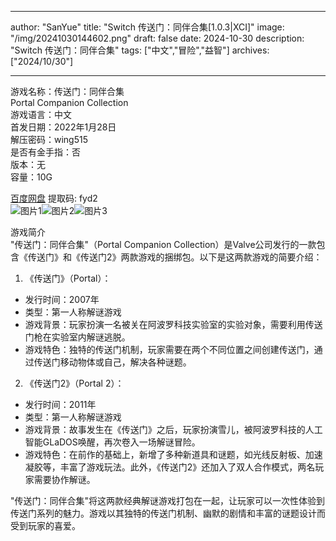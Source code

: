 
---
author: "SanYue"
title: "Switch 传送门：同伴合集[1.0.3|XCI]"
image: "/img/20241030144602.png"
draft: false
date: 2024-10-30
description: "Switch 传送门：同伴合集"
tags: ["中文","冒险","益智"]
archives: ["2024/10/30"]

---

游戏名称：传送门：同伴合集   
Portal Companion Collection    
游戏语言：中文  
首发日期：2022年1月28日  
解压密码：wing515  
是否有金手指：否  
版本：无   
容量：10G

[百度网盘](https://pan.baidu.com/s/1boX-qnsxLldKxanBaNAT2g) 提取码: fyd2  
![图片1](/img/scfto2.jpg)![图片2](/img/scfto3.jpg)![图片3](/img/scfto5.jpg)  

游戏简介  
"传送门：同伴合集"（Portal Companion Collection）是Valve公司发行的一款包含《传送门》和《传送门2》两款游戏的捆绑包。以下是这两款游戏的简要介绍：

1. 《传送门》（Portal）：
- 发行时间：2007年
- 类型：第一人称解谜游戏
- 游戏背景：玩家扮演一名被关在阿波罗科技实验室的实验对象，需要利用传送门枪在实验室内解谜逃脱。
- 游戏特色：独特的传送门机制，玩家需要在两个不同位置之间创建传送门，通过传送门移动物体或自己，解决各种谜题。

2. 《传送门2》（Portal 2）：
- 发行时间：2011年
- 类型：第一人称解谜游戏
- 游戏背景：故事发生在《传送门》之后，玩家扮演雪儿，被阿波罗科技的人工智能GLaDOS唤醒，再次卷入一场解谜冒险。
- 游戏特色：在前作的基础上，新增了多种新道具和谜题，如光线反射板、加速凝胶等，丰富了游戏玩法。此外，《传送门2》还加入了双人合作模式，两名玩家需要协作解谜。

"传送门：同伴合集"将这两款经典解谜游戏打包在一起，让玩家可以一次性体验到传送门系列的魅力。游戏以其独特的传送门机制、幽默的剧情和丰富的谜题设计而受到玩家的喜爱。
